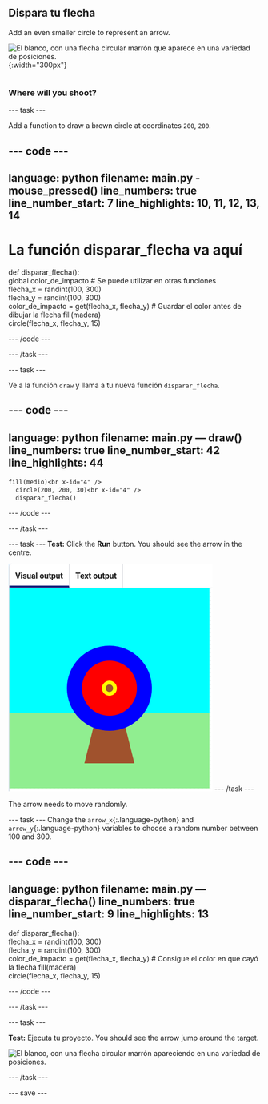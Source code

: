 ## Dispara tu flecha

<div style="display: flex; flex-wrap: wrap">
<div style="flex-basis: 200px; flex-grow: 1; margin-right: 15px;">
Add an even smaller circle to represent an arrow.
</div>
<div>

![El blanco, con una flecha circular marrón que aparece en una variedad de posiciones.](images/fire_arrow.gif){:width="300px"}

</div>
</div>

### Where will you shoot?

--- task ---

Add a function to draw a brown circle at coordinates `200`, `200`.

--- code ---
---
language: python filename: main.py - mouse_pressed() line_numbers: true line_number_start: 7
line_highlights: 10, 11, 12, 13, 14
---
# La función disparar_flecha va aquí
def disparar_flecha():    
global color_de_impacto # Se puede utilizar en otras funciones     
flecha_x = randint(100, 300)     
flecha_y = randint(100, 300)     
color_de_impacto = get(flecha_x, flecha_y) # Guardar el color antes de dibujar la flecha fill(madera)     
circle(flecha_x, flecha_y, 15)

--- /code ---

--- /task ---

--- task ---

Ve a la función `draw` y llama a tu nueva función `disparar_flecha`.

--- code ---
---
language: python filename: main.py — draw() line_numbers: true line_number_start: 42
line_highlights: 44
---

    fill(medio)<br x-id="4" />
      circle(200, 200, 30)<br x-id="4" />
      disparar_flecha()

--- /code ---

--- /task ---

--- task --- **Test:** Click the **Run** button. You should see the arrow in the centre.

![a brown arrow circle in the centre of the target](images/arrow-centre.png) --- /task ---

The arrow needs to move randomly.

--- task --- Change the `arrow_x`{:.language-python} and `arrow_y`{:.language-python} variables to choose a random number between 100 and 300.

--- code ---
---
language: python filename: main.py — disparar_flecha() line_numbers: true line_number_start: 9
line_highlights: 13
---
def disparar_flecha():    
flecha_x = randint(100, 300)    
flecha_y = randint(100, 300)    
color_de_impacto = get(flecha_x, flecha_y) # Consigue el color en que cayó la flecha fill(madera)  
circle(flecha_x, flecha_y, 15)

--- /code ---

--- /task ---


--- task ---


**Test:** Ejecuta tu proyecto. You should see the arrow jump around the target.

![El blanco, con una flecha circular marrón apareciendo en una variedad de posiciones.](images/fire_arrow.gif)

--- /task ---

--- save ---
